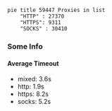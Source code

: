 
```mermaid
pie title 59447 Proxies in list
    "HTTP" : 27370
    "HTTPS": 9311
    "SOCKS" : 30410
```

### Some Info
#### Average Timeout

- mixed: 3.6s
- http: 1.9s
- https: 8.2s
- socks: 5.2s